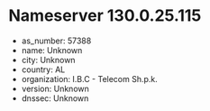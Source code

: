 # Nameserver 130.0.25.115

* as_number: 57388
* name: Unknown
* city: Unknown
* country: AL
* organization: I.B.C - Telecom Sh.p.k.
* version: Unknown
* dnssec: Unknown
